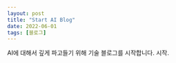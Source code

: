 ```yaml
---
layout: post
title: "Start AI Blog"
date: 2022-06-01
tags: [블로그]
---
```


AI에 대해서 깊게 파고들기 위해 기술 블로그를 시작합니다.
시작.

